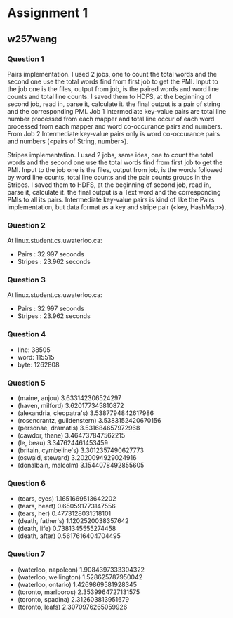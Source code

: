 # Assignment 1

## w257wang

### Question 1

Pairs implementation. I used 2 jobs, one to count the total words and the second one use the total words find from first job to get the PMI. Input to the job one is the files, output from job, is the paired words and word line counts and total line counts. I saved them to HDFS, at the beginning of second job, read in, parse it, calculate it. the final output is a pair of string and the corresponding PMI. Job 1 intermediate key-value pairs are total line number processed from each mapper and total line occur of each word processed from each mapper and word co-occurance pairs and numbers. From Job 2 Intermediate key-value pairs only is word co-occurance pairs and numbers (<pairs of String, number>).

Stripes implementation. I used 2 jobs, same idea, one to count the total words and the second one use the total words find from first job to get the PMI. Input to the job one is the files, output from job, is the  words followed by word line counts, total line counts and the pair counts groups in the Stripes. I saved them to HDFS, at the beginning of second job, read in, parse it, calculate it. the final output is a Text word and the corresponding PMIs to all its pairs. Intermediate key-value pairs is kind of like the Pairs implementation, but data format as a key and stripe pair (<key, HashMap>).

### Question 2
	
At linux.student.cs.uwaterloo.ca:
+ Pairs : 32.997 seconds
+ Stripes : 23.962 seconds

### Question 3

At linux.student.cs.uwaterloo.ca:
+ Pairs : 32.997 seconds
+ Stripes : 23.962 seconds

### Question 4

- line: 38505  
- word: 115515
- byte: 1262808

### Question 5

+ (maine, anjou)	3.633142306524297
+ (haven, milford)	3.620177345810872
+ (alexandria, cleopatra's)	3.5387794842617986
+ (rosencrantz, guildenstern)	3.5383152420670156
+ (personae, dramatis)	3.531684657972968
+ (cawdor, thane)	3.464737847562215
+ (le, beau)	3.347624461453459
+ (britain, cymbeline's)	3.3012357490627773
+ (oswald, steward)	3.2020094929024916
+ (donalbain, malcolm)	3.1544078492855605

### Question 6

+ (tears, eyes)	1.1651669513642202
+ (tears, heart)	0.650591773147556
+ (tears, her)	0.4773128031518101
+ (death, father's)	1.1202520038357642
+ (death, life)	0.7381345555274458
+ (death, after)	0.5617616404704495

### Question 7

+ (waterloo, napoleon)	1.9084397333304322
+ (waterloo, wellington)	1.528625787950042
+ (waterloo, ontario)	1.4269869581928345
+ (toronto, marlboros)	2.3539964727131575
+ (toronto, spadina)	2.312603813951679
+ (toronto, leafs)	2.3070976265059926
